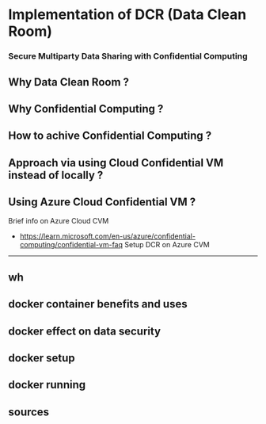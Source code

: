 # Implementation of DCR (Data Clean Room)

### Secure Multiparty Data Sharing with Confidential Computing
 
 Why Data Clean Room ?
 - 
 Why Confidential Computing ?
 - 
How to achive Confidential Computing ?
- 
Approach via using Cloud Confidential VM instead of locally ?
- 
Using Azure Cloud Confidential VM ?
- 
Brief info on Azure Cloud CVM 
- https://learn.microsoft.com/en-us/azure/confidential-computing/confidential-vm-faq
Setup DCR on Azure CVM
---
wh
---
docker container benefits and uses
- 
docker effect on data security
- 
docker setup
- 
docker running
- 
sources 
- 